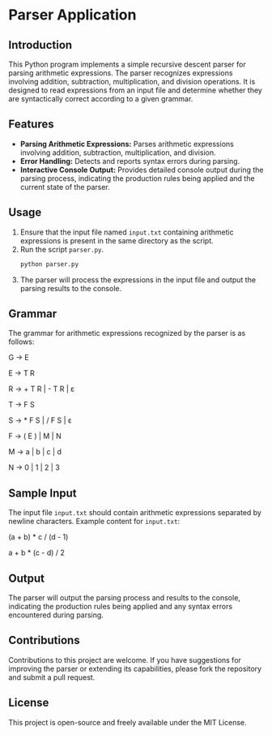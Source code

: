 # Parser Application

## Introduction
This Python program implements a simple recursive descent parser for parsing arithmetic expressions. The parser recognizes expressions involving addition, subtraction, multiplication, and division operations. It is designed to read expressions from an input file and determine whether they are syntactically correct according to a given grammar.

## Features
- **Parsing Arithmetic Expressions:** Parses arithmetic expressions involving addition, subtraction, multiplication, and division.
- **Error Handling:** Detects and reports syntax errors during parsing.
- **Interactive Console Output:** Provides detailed console output during the parsing process, indicating the production rules being applied and the current state of the parser.

## Usage
1. Ensure that the input file named `input.txt` containing arithmetic expressions is present in the same directory as the script.
2. Run the script `parser.py`.
    ```bash
    python parser.py
    ```
3. The parser will process the expressions in the input file and output the parsing results to the console.

## Grammar
The grammar for arithmetic expressions recognized by the parser is as follows:

G -> E

E -> T R

R -> + T R | - T R | ε

T -> F S

S -> * F S | / F S | ε

F -> ( E ) | M | N

M -> a | b | c | d

N -> 0 | 1 | 2 | 3


## Sample Input
The input file `input.txt` should contain arithmetic expressions separated by newline characters. Example content for `input.txt`:

(a + b) * c / (d - 1)

a + b * (c - d) / 2


## Output
The parser will output the parsing process and results to the console, indicating the production rules being applied and any syntax errors encountered during parsing.

## Contributions
Contributions to this project are welcome. If you have suggestions for improving the parser or extending its capabilities, please fork the repository and submit a pull request.

## License
This project is open-source and freely available under the MIT License.

